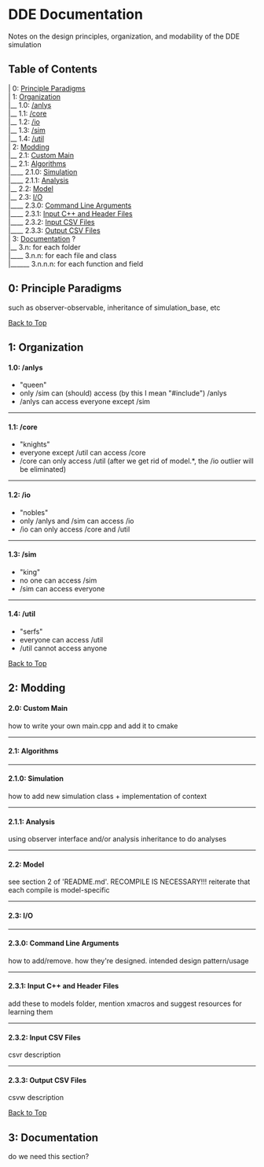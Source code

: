 # DDE Documentation
Notes on the design principles, organization, and modability of the DDE simulation

## Table of Contents

| 0: [Principle Paradigms](#0-principle-paradigms)  
| 1: [Organization](#1-organization)  
|__ 1.0: [/anlys](#10-anlys)  
|__ 1.1: [/core](#11-model)  
|__ 1.2: [/io](#12-io)  
|__ 1.3: [/sim](#13-sim)  
|__ 1.4: [/util](#14-util)  
| 2: [Modding](#2-modding)  
|__ 2.1: [Custom Main](#20-custom-main)  
|__ 2.1: [Algorithms](#20-algorithms)  
|____ 2.1.0: [Simulation](#2.1-simulation)  
|____ 2.1.1: [Analysis](#2.2-analysis)  
|__ 2.2: [Model](#21-model)  
|__ 2.3: [I/O](#22-io)  
|____ 2.3.0: [Command Line Arguments](#2.1-command-line-arguments)  
|____ 2.3.1: [Input C++ and Header Files](#2.2-input-c-and-header-files)  
|____ 2.3.2: [Input CSV Files](#2.3-input-csv-files)  
|____ 2.3.3: [Output CSV Files](#223-output-csv-files)  
| 3: [Documentation](#3-documentation) ?  
|__ 3.n: for each folder  
|____ 3.n.n: for each file and class  
|______ 3.n.n.n: for each function and field  

## 0: Principle Paradigms

such as observer-observable, inheritance of simulation_base, etc

[Back to Top](#delay-differential-equations-simulator-documentation)

## 1: Organization

#### 1.0: /anlys

* "queen"
* only /sim can (should) access (by this I mean "#include") /anlys
* /anlys can access everyone except /sim

***
#### 1.1: /core

* "knights"
* everyone except /util can access /core
* /core can only access /util (after we get rid of model.*, the /io outlier will be eliminated)

***
#### 1.2: /io

* "nobles"
* only /anlys and /sim can access /io
* /io can only access /core and /util

***
#### 1.3: /sim

* "king"
* no one can access /sim
* /sim can access everyone

***
#### 1.4: /util

* "serfs"
* everyone can access /util
* /util cannot access anyone

[Back to Top](#delay-differential-equations-simulator-documentation)

## 2: Modding

#### 2.0: Custom Main

how to write your own main.cpp and add it to cmake

***
#### 2.1: Algorithms

***
#### 2.1.0: Simulation

how to add new simulation class + implementation of context

***
#### 2.1.1: Analysis

using observer interface and/or analysis inheritance to do analyses

***
#### 2.2: Model

see section 2 of 'README.md'. RECOMPILE IS NECESSARY!!! reiterate that each compile is model-specific

***
#### 2.3: I/O

***
#### 2.3.0: Command Line Arguments

how to add/remove. how they're designed. intended design pattern/usage

***
#### 2.3.1: Input C++ and Header Files

add these to models folder, mention xmacros and suggest resources for learning them

***
#### 2.3.2: Input CSV Files

csvr description

***
#### 2.3.3: Output CSV Files

csvw description

[Back to Top](#delay-differential-equations-simulator-documentation)

## 3: Documentation

do we need this section?

